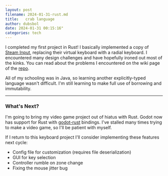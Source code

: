 ```yaml
---
layout: post
filename: 2024-01-31-rust.md
title:   crab language
author: dubsbol
date: 2024-01-31 00:15:16"
categories: tech
---
```



I completed my first project in Rust! I basically implemented a copy of [Steam Input](steam), replacing their virtual keyboard with a radial keyboard. I encountered many design challenges and have hopefully ironed out most of the kinks. You can read about the problems I encountered on the wiki page of the [repo](repo).

All of my schooling was in Java, so learning another explicitly-typed language wasn't difficult. I'm still learning to make full use of borrowing and immutability.

---
### What's Next?
I'm going to bring my video game project out of hiatus with Rust. Godot now has support for Rust with [godot-rust](godot) bindings. I've stalled many times trying to make a video game, so I'll be patient with myself.

If I return to this keyboard project I'll consider implementing these features next cycle:
- Config file for customization (requires file deserialization)
- GUI for key selection
- Controller rumble on zone change
- Fixing the mouse jitter bug

[steam]:https://partner.steamgames.com/doc/features/steam_controller/getting_started_for_players
[repo]:https://github.com/hexcatprime/radialchord/wiki
[godot]:https://godot-rust.github.io/